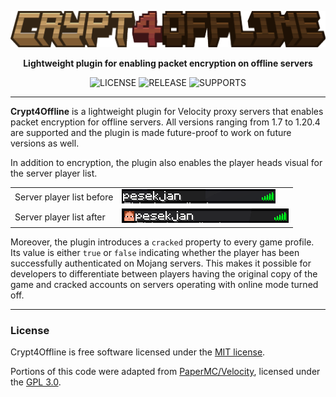 ![banner](.github/assets/logo.png)

<p align="center"><b>Lightweight plugin for enabling packet encryption on offline servers</b></p>

<p align="center">
    <img src="https://img.shields.io/github/license/pesekjak/crypt4offline?style=for-the-badge&color=107185" alt="LICENSE">
    <img src="https://img.shields.io/github/v/release/pesekjak/crypt4offline?style=for-the-badge&color=edb228" alt="RELEASE">
    <img src="https://img.shields.io/badge/supports-1.7%20—%201.20.4-8A2BE2?style=for-the-badge&color=0f9418" alt="SUPPORTS">
</p>

---

**Crypt4Offline** is a lightweight plugin for Velocity proxy servers that enables packet encryption for offline servers.
All versions ranging from 1.7 to 1.20.4 are supported and the plugin is made future-proof to work on future versions as well.

In addition to encryption, the plugin also enables the player heads visual for the server player list.

|                           |                                       |
|---------------------------|---------------------------------------|
| Server player list before | ![before](./.github/assets/empty.png) |
| Server player list after  | ![after](./.github/assets/heads.png)  |

Moreover, the plugin introduces a `cracked` property to every game profile. Its value is either `true` or `false` indicating whether the player
has been successfully authenticated on Mojang servers. This makes it possible for developers to differentiate between players having the original
copy of the game and cracked accounts on servers operating with online mode turned off.

---

### License
Crypt4Offline is free software licensed under the [MIT license](LICENSE).

Portions of this code were adapted from [PaperMC/Velocity](https://github.com/PaperMC/Velocity), licensed under the [GPL 3.0](VELOCITY_LICENSE).